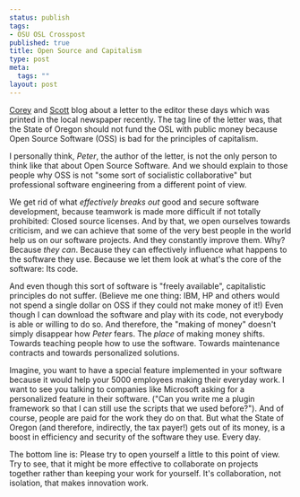```yaml
--- 
status: publish
tags: 
- OSU OSL Crosspost
published: true
title: Open Source and Capitalism
type: post
meta: 
  tags: ""
layout: post
---
```

<a href="http://staff.osuosl.org/~cshields/?p=124">Corey</a> and <a href="http://staff.osuosl.org/~kveton/2005/11/23/open-source-misstep/">Scott</a> blog about a letter to the editor these days which was printed in the local newspaper recently. The tag line of the letter was, that the State of Oregon should not fund the OSL with public money because Open Source Software (OSS) is bad for the principles of capitalism.

I personally think, <em>Peter</em>, the author of the letter, is not the only person to think like that about Open Source Software. And we should explain to those people why OSS is not "some sort of socialistic collaborative" but professional software engineering from a different point of view.

We get rid of what <em>effectively breaks out</em> good and secure software development, because teamwork is made more difficult if not totally prohibited: Closed source licenses. And by that, we open ourselves towards criticism, and we can achieve that some of the very best people in the world help us on our software projects. And they constantly improve them. Why? Because *they can*. Because they can effectively influence what happens to the software they use. Because we let them look at what's the core of the software: Its code.

And even though this sort of software is "freely available", capitalistic principles do not suffer. (Believe me one thing: IBM, HP and others would not spend a single dollar on OSS if they could not make money of it!) Even though I can download the software and play with its code, not everybody is able or willing to do so. And therefore, the "making of money" doesn't simply disappear how <em>Peter</em> fears. The <em>place</em> of making money shifts. Towards teaching people how to use the software. Towards maintenance contracts and towards personalized solutions.

Imagine, you want to have a special feature implemented in your software because it would help your 5000 employees making their everyday work. I want to see you talking to companies like Microsoft asking for a personalized feature in their software. ("Can you write me a plugin framework so that I can still use the scripts that we used before?"). And of course, people are paid for the work they do on that. But what the State of Oregon (and therefore, indirectly, the tax payer!) gets out of its money, is a boost in efficiency and security of the software they use. Every day.

The bottom line is: Please try to open yourself a little to this point of view. Try to see, that it might be more effective to collaborate on projects together rather than keeping your work for yourself. It's collaboration, not isolation, that makes innovation work.
